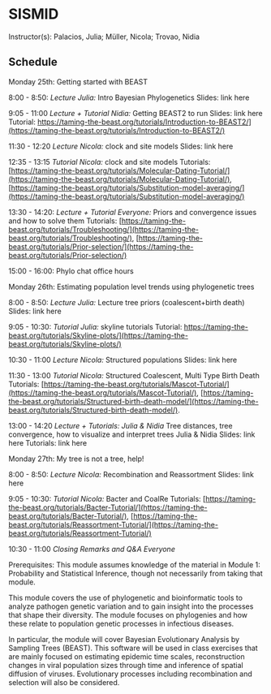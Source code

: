 # SISMID

Instructor(s):
Palacios, Julia; Müller, Nicola; Trovao, Nidia
## Schedule

Monday 25th: Getting started with BEAST

8:00 - 8:50: *Lecture Julia:* Intro Bayesian Phylogenetics 
                Slides: link here

9:05 - 11:00  *Lecture + Tutorial Nidia:*  Getting BEAST2 to run
                Slides: link here
                Tutorial: https://taming-the-beast.org/tutorials/Introduction-to-BEAST2/](https://taming-the-beast.org/tutorials/Introduction-to-BEAST2/)

11:30 - 12:20 *Lecture Nicola:* clock and site models
                Slides: link here

12:35 - 13:15 *Tutorial Nicola:* clock and site models
                Tutorials: [https://taming-the-beast.org/tutorials/Molecular-Dating-Tutorial/](https://taming-the-beast.org/tutorials/Molecular-Dating-Tutorial/), [https://taming-the-beast.org/tutorials/Substitution-model-averaging/](https://taming-the-beast.org/tutorials/Substitution-model-averaging/)
                
13:30 - 14:20: *Lecture + Tutorial Everyone:* Priors and convergence issues and how to solve them
                Tutorials: [https://taming-the-beast.org/tutorials/Troubleshooting/](https://taming-the-beast.org/tutorials/Troubleshooting/), [https://taming-the-beast.org/tutorials/Prior-selection/](https://taming-the-beast.org/tutorials/Prior-selection/)
                
15:00 - 16:00: Phylo chat office hours


Monday 26th: Estimating population level trends using phylogenetic trees

8:00 - 8:50: *Lecture Julia:* Lecture tree priors (coalescent+birth death)
                Slides: link here
                
9:05 - 10:30: *Tutorial Julia:* skyline tutorials
                Tutorial: https://taming-the-beast.org/tutorials/Skyline-plots/](https://taming-the-beast.org/tutorials/Skyline-plots/)

10:30 - 11:00 *Lecture Nicola:* Structured populations
                Slides: link here
                
11:30 - 13:00 *Tutorial Nicola:* Structured Coalescent, Multi Type Birth Death
                Tutorials: [https://taming-the-beast.org/tutorials/Mascot-Tutorial/](https://taming-the-beast.org/tutorials/Mascot-Tutorial/), [https://taming-the-beast.org/tutorials/Structured-birth-death-model/](https://taming-the-beast.org/tutorials/Structured-birth-death-model/).
                
13:00 - 14:20 *Lecture + Tutorials: Julia & Nidia* Tree distances, tree convergence, how to visualize and interpret trees  Julia & Nidia
                Slides: link here
                Tutorials: link here


Monday 27th: My tree is not a tree, help!

8:00 - 8:50: *Lecture Nicola:* Recombination and Reassortment
                Slides: link here

9:05 - 10:30: *Tutorial Nicola:* Bacter and CoalRe
                Tutorials: [https://taming-the-beast.org/tutorials/Bacter-Tutorial/](https://taming-the-beast.org/tutorials/Bacter-Tutorial/), [https://taming-the-beast.org/tutorials/Reassortment-Tutorial/](https://taming-the-beast.org/tutorials/Reassortment-Tutorial/)

10:30 - 11:00 *Closing Remarks and Q&A Everyone*



Prerequisites: This module assumes knowledge of the material in Module 1: Probability and Statistical Inference, though not necessarily from taking that module.

This module covers the use of phylogenetic and bioinformatic tools to analyze pathogen genetic variation and to gain insight into the processes that shape their diversity. The module focuses on phylogenies and how these relate to population genetic processes in infectious diseases.

In particular, the module will cover Bayesian Evolutionary Analysis by Sampling Trees (BEAST). This software will be used in class exercises that are mainly focused on estimating epidemic time scales, reconstruction changes in viral population sizes through time and inference of spatial diffusion of viruses. Evolutionary processes including recombination and selection will also be considered.
